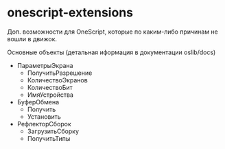 # onescript-extensions
Доп. возможности для OneScript, которые по каким-либо причинам не вошли в движок.

Основные объекты (детальная иформация в документации oslib/docs)

- ПараметрыЭкрана
    - ПолучитьРазрешение
    - КоличествоЭкранов
    - КоличествоБит
    - ИмяУстройства
- БуферОбмена
    - Получить
    - Установить
- РефлекторСборок
    - ЗагрузитьСборку
    - ПолучитьТипы
